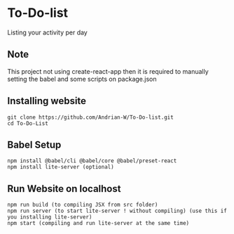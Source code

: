 # To-Do-list
Listing your activity per day

## Note
This project not using create-react-app then it is required to manually setting the babel and some scripts on package.json

## Installing website
```
git clone https://github.com/Andrian-W/To-Do-list.git
cd To-Do-List
```

## Babel Setup
```
npm install @babel/cli @babel/core @babel/preset-react
npm install lite-server (optional)
```

## Run Website on localhost
```
npm run build (to compiling JSX from src folder)
npm run server (to start lite-server ! without compiling) (use this if you installing lite-server)
npm start (compiling and run lite-server at the same time)
```
